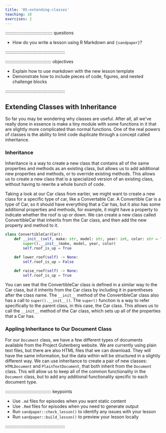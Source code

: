 ```yaml
---
title: '05-extending-classes'
teaching: 10
exercises: 2
---
```


:::::::::::::::::::::::::::::::::::::: questions

- How do you write a lesson using R Markdown and `{sandpaper}`?

::::::::::::::::::::::::::::::::::::::::::::::::

::::::::::::::::::::::::::::::::::::: objectives

- Explain how to use markdown with the new lesson template
- Demonstrate how to include pieces of code, figures, and nested challenge blocks

::::::::::::::::::::::::::::::::::::::::::::::::

## Extending Classes with Inheritance

So far you may be wondering why classes are useful. After all, all we've really done in essence is
make a tiny module with some functions in it that are slightly more complicated than normal
functions. One of the real powers of classes is the ability to limit code duplicate through a
concept called inheritance.

### Inheritance

Inheritance is a way to create a new class that contains all of the same properties and methods as
an existing class, but allows us to add additional new properties and methods, or to override
existing methods. This allows us to create a new class that is a specialized version of an existing
class, without having to rewrite a whole bunch of code.

Taking a look at our Car class from earlier, we might want to create a new class for a specific
type of car, like a Convertable Car. A Convertible Car is a type of Car, so it should have
everything that a Car has, but it also has some additional properties and methods, for example, it
might have a property to indicate whether the roof is up or down. We can create a new class called
ConvertibleCar that inherits from the Car class, and then add the new property and method to it.

```python
class ConvertibleCar(Car):
    def __init__(self, make: str, model: str, year: int, color: str = "grey"):
        super().__init__(make, model, year, color)
        self.roof_is_up = True

    def lower_roof(self) -> None:
        self.roof_is_up = False

    def raise_roof(self) -> None:
        self.roof_is_up = True
```

You can see that the ConvertibleCar class is defined in a similar way to the Car class, but it
inherits from the Car class by including it in parentheses after the class name. The `__init__`
method of the ConvertibleCar class also has a call to `super().__init__()`. The `super()` function
is a way to refer specifically to the parent class, in this case, the Car class. This allows us to
call the `__init__` method of the Car class, which sets up all of the properties that a Car has.

### Appling Inheritance to Our Document Class

For our `Document` class, we have a few different types of documents available from the
Project Gutenberg website. We are currently using plain text files, but there are also HTML files
that we can download. They will have the same information, but the data within will be structured
in a slightly different way. We can use inheritance to create a pair of new classes: `HTMLDocument`
and `PlainTextDocument`, that both inherit from the `Document` class. This will allow us to keep
all of the common functionality in the `Document` class, but to add any additional functionality
specific to each document type.



::::::::::::::::::::::::::::::::::::: keypoints

- Use `.md` files for episodes when you want static content
- Use `.Rmd` files for episodes when you need to generate output
- Run `sandpaper::check_lesson()` to identify any issues with your lesson
- Run `sandpaper::build_lesson()` to preview your lesson locally

::::::::::::::::::::::::::::::::::::::::::::::::

